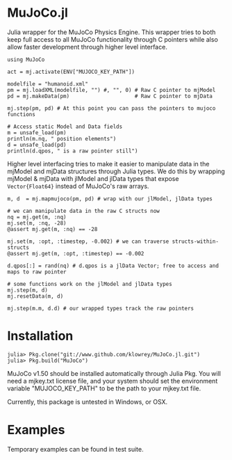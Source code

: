 # MuJoCo.jl
Julia wrapper for the MuJoCo Physics Engine. This wrapper tries to both keep full access to all MuJoCo functionality through C pointers while also allow faster development through higher level interface.

```
using MuJoCo

act = mj.activate(ENV["MUJOCO_KEY_PATH"])

modelfile = "humanoid.xml"
pm = mj.loadXML(modelfile, "") #, "", 0) # Raw C pointer to mjModel
pd = mj.makeData(pm)                     # Raw C pointer to mjData

mj.step(pm, pd) # At this point you can pass the pointers to mujoco functions

# Access static Model and Data fields
m = unsafe_load(pm)
println(m.nq, " position elements")
d = unsafe_load(pd)
println(d.qpos, " is a raw pointer still")
```

Higher level interfacing tries to make it easier to manipulate data in the mjModel and mjData structures through Julia types. We do this by wrapping mjModel & mjData with jlModel and jlData types that expose ```Vector{Float64}``` instead of MuJoCo's raw arrays.

```
m, d  = mj.mapmujoco(pm, pd) # wrap with our jlModel, jlData types

# we can manipulate data in the raw C structs now
nq = mj.get(m, :nq)
mj.set(m, :nq, -28)
@assert mj.get(m, :nq) == -28

mj.set(m, :opt, :timestep, -0.002) # we can traverse structs-within-structs
@assert mj.get(m, :opt, :timestep) == -0.002

d.qpos[:] = rand(nq) # d.qpos is a jlData Vector; free to access and maps to raw pointer

# some functions work on the jlModel and jlData types
mj.step(m, d)
mj.resetData(m, d)

mj.step(m.m, d.d) # our wrapped types track the raw pointers
```

# Installation

```
julia> Pkg.clone("git://www.github.com/klowrey/MuJoCo.jl.git")
julia> Pkg.build("MuJoCo")
```
MuJoCo v1.50 should be installed automatically through Julia Pkg. You will need a mjkey.txt license file, and your system should set the environment variable "MUJOCO_KEY_PATH" to be the path to your mjkey.txt file.

Currently, this package is untested in Windows, or OSX.

# Examples
Temporary examples can be found in test suite.

